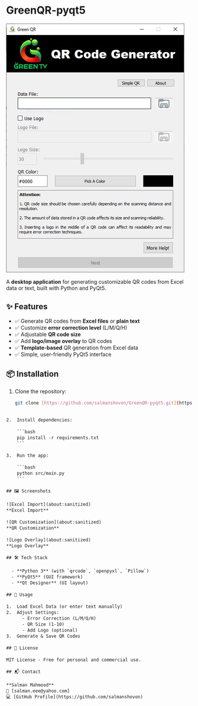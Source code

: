 # GreenQR-pyqt5

![Green QR Screenshot](./assets/screenshot_home.JPG)

A **desktop application** for generating customizable QR codes from Excel data or text, built with Python and PyQt5.

## ✨ Features
- ✅ Generate QR codes from **Excel files** or **plain text**
- ✅ Customize **error correction level** (L/M/Q/H)
- ✅ Adjustable **QR code size**
- ✅ Add **logo/image overlay** to QR codes
- ✅ **Template-based** QR generation from Excel data
- ✅ Simple, user-friendly PyQt5 interface

## 📦 Installation
1. Clone the repository:
   ```bash
   git clone [https://github.com/salmanshovon/GreenQR-pyqt5.git](https://github.com/salmanshovon/GreenQR-pyqt5.git)
````

2.  Install dependencies:

    ```bash
    pip install -r requirements.txt
    ```

3.  Run the app:

    ```bash
    python src/main.py
    ```

## 🖼️ Screenshots

![Excel Import](about:sanitized)
**Excel Import**

![QR Customization](about:sanitized)
**QR Customization**

![Logo Overlay](about:sanitized)
**Logo Overlay**

## 🛠️ Tech Stack

  - **Python 3** (with `qrcode`, `openpyxl`, `Pillow`)
  - **PyQt5** (GUI framework)
  - **Qt Designer** (UI layout)

## 📝 Usage

1.  Load Excel Data (or enter text manually)
2.  Adjust Settings:
      - Error Correction (L/M/Q/H)
      - QR Size (1-10)
      - Add Logo (optional)
3.  Generate & Save QR Codes

## 📜 License

MIT License - Free for personal and commercial use.

## 📬 Contact

**Salman Mahmood**
📧 [salman.eee@yahoo.com]
💻 [GitHub Profile](https://github.com/salmanshovon)
